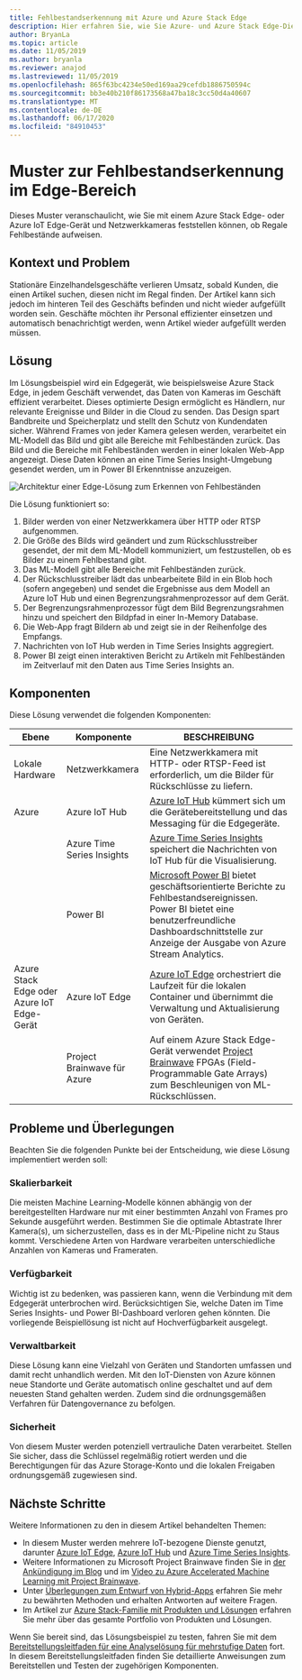 ```yaml
---
title: Fehlbestandserkennung mit Azure und Azure Stack Edge
description: Hier erfahren Sie, wie Sie Azure- und Azure Stack Edge-Dienste verwenden, um eine Fehlbestandserkennung zu implementieren.
author: BryanLa
ms.topic: article
ms.date: 11/05/2019
ms.author: bryanla
ms.reviewer: anajod
ms.lastreviewed: 11/05/2019
ms.openlocfilehash: 865f63bc4234e50ed169aa29cefdb1886750594c
ms.sourcegitcommit: bb3e40b210f86173568a47ba18c3cc50d4a40607
ms.translationtype: MT
ms.contentlocale: de-DE
ms.lasthandoff: 06/17/2020
ms.locfileid: "84910453"
---
```

# <a name="out-of-stock-detection-at-the-edge-pattern"></a>Muster zur Fehlbestandserkennung im Edge-Bereich

Dieses Muster veranschaulicht, wie Sie mit einem Azure Stack Edge- oder Azure IoT Edge-Gerät und Netzwerkkameras feststellen können, ob Regale Fehlbestände aufweisen.

## <a name="context-and-problem"></a>Kontext und Problem

Stationäre Einzelhandelsgeschäfte verlieren Umsatz, sobald Kunden, die einen Artikel suchen, diesen nicht im Regal finden. Der Artikel kann sich jedoch im hinteren Teil des Geschäfts befinden und nicht wieder aufgefüllt worden sein. Geschäfte möchten ihr Personal effizienter einsetzen und automatisch benachrichtigt werden, wenn Artikel wieder aufgefüllt werden müssen.

## <a name="solution"></a>Lösung

Im Lösungsbeispiel wird ein Edgegerät, wie beispielsweise Azure Stack Edge, in jedem Geschäft verwendet, das Daten von Kameras im Geschäft effizient verarbeitet. Dieses optimierte Design ermöglicht es Händlern, nur relevante Ereignisse und Bilder in die Cloud zu senden. Das Design spart Bandbreite und Speicherplatz und stellt den Schutz von Kundendaten sicher. Während Frames von jeder Kamera gelesen werden, verarbeitet ein ML-Modell das Bild und gibt alle Bereiche mit Fehlbeständen zurück. Das Bild und die Bereiche mit Fehlbeständen werden in einer lokalen Web-App angezeigt. Diese Daten können an eine Time Series Insight-Umgebung gesendet werden, um in Power BI Erkenntnisse anzuzeigen.

![Architektur einer Edge-Lösung zum Erkennen von Fehlbeständen](media/pattern-out-of-stock-at-edge/solution-architecture.png)

Die Lösung funktioniert so:

1. Bilder werden von einer Netzwerkkamera über HTTP oder RTSP aufgenommen.
2. Die Größe des Bilds wird geändert und zum Rückschlusstreiber gesendet, der mit dem ML-Modell kommuniziert, um festzustellen, ob es Bilder zu einem Fehlbestand gibt.
3. Das ML-Modell gibt alle Bereiche mit Fehlbeständen zurück.
4. Der Rückschlusstreiber lädt das unbearbeitete Bild in ein Blob hoch (sofern angegeben) und sendet die Ergebnisse aus dem Modell an Azure IoT Hub und einen Begrenzungsrahmenprozessor auf dem Gerät.
5. Der Begrenzungsrahmenprozessor fügt dem Bild Begrenzungsrahmen hinzu und speichert den Bildpfad in einer In-Memory Database.
6. Die Web-App fragt Bildern ab und zeigt sie in der Reihenfolge des Empfangs.
7. Nachrichten von IoT Hub werden in Time Series Insights aggregiert.
8. Power BI zeigt einen interaktiven Bericht zu Artikeln mit Fehlbeständen im Zeitverlauf mit den Daten aus Time Series Insights an.


## <a name="components"></a>Komponenten

Diese Lösung verwendet die folgenden Komponenten:

| Ebene | Komponente | BESCHREIBUNG |
|----------|-----------|-------------|
| Lokale Hardware | Netzwerkkamera | Eine Netzwerkkamera mit HTTP- oder RTSP-Feed ist erforderlich, um die Bilder für Rückschlüsse zu liefern. |
| Azure | Azure IoT Hub | [Azure IoT Hub](/azure/iot-hub/) kümmert sich um die Gerätebereitstellung und das Messaging für die Edgegeräte. |
|  | Azure Time Series Insights | [Azure Time Series Insights](/azure/time-series-insights/) speichert die Nachrichten von IoT Hub für die Visualisierung. |
|  | Power BI | [Microsoft Power BI](https://powerbi.microsoft.com/) bietet geschäftsorientierte Berichte zu Fehlbestandsereignissen. Power BI bietet eine benutzerfreundliche Dashboardschnittstelle zur Anzeige der Ausgabe von Azure Stream Analytics. |
| Azure Stack Edge oder<br>Azure IoT Edge-Gerät | Azure IoT Edge | [Azure IoT Edge](/azure/iot-edge/) orchestriert die Laufzeit für die lokalen Container und übernimmt die Verwaltung und Aktualisierung von Geräten.|
| | Project Brainwave für Azure | Auf einem Azure Stack Edge-Gerät verwendet [Project Brainwave](https://blogs.microsoft.com/ai/build-2018-project-brainwave/) FPGAs (Field-Programmable Gate Arrays) zum Beschleunigen von ML-Rückschlüssen.|

## <a name="issues-and-considerations"></a>Probleme und Überlegungen

Beachten Sie die folgenden Punkte bei der Entscheidung, wie diese Lösung implementiert werden soll:

### <a name="scalability"></a>Skalierbarkeit

Die meisten Machine Learning-Modelle können abhängig von der bereitgestellten Hardware nur mit einer bestimmten Anzahl von Frames pro Sekunde ausgeführt werden. Bestimmen Sie die optimale Abtastrate Ihrer Kamera(s), um sicherzustellen, dass es in der ML-Pipeline nicht zu Staus kommt. Verschiedene Arten von Hardware verarbeiten unterschiedliche Anzahlen von Kameras und Frameraten.

### <a name="availability"></a>Verfügbarkeit

Wichtig ist zu bedenken, was passieren kann, wenn die Verbindung mit dem Edgegerät unterbrochen wird. Berücksichtigen Sie, welche Daten im Time Series Insights- und Power BI-Dashboard verloren gehen könnten. Die vorliegende Beispiellösung ist nicht auf Hochverfügbarkeit ausgelegt.

### <a name="manageability"></a>Verwaltbarkeit

Diese Lösung kann eine Vielzahl von Geräten und Standorten umfassen und damit recht unhandlich werden. Mit den IoT-Diensten von Azure können neue Standorte und Geräte automatisch online geschaltet und auf dem neuesten Stand gehalten werden. Zudem sind die ordnungsgemäßen Verfahren für Datengovernance zu befolgen.

### <a name="security"></a>Sicherheit

Von diesem Muster werden potenziell vertrauliche Daten verarbeitet. Stellen Sie sicher, dass die Schlüssel regelmäßig rotiert werden und die Berechtigungen für das Azure Storage-Konto und die lokalen Freigaben ordnungsgemäß zugewiesen sind.

## <a name="next-steps"></a>Nächste Schritte

Weitere Informationen zu den in diesem Artikel behandelten Themen:
- In diesem Muster werden mehrere IoT-bezogene Dienste genutzt, darunter [Azure IoT Edge](/azure/iot-edge/), [Azure IoT Hub](/azure/iot-hub/) und [Azure Time Series Insights](/azure/time-series-insights/).
- Weitere Informationen zu Microsoft Project Brainwave finden Sie in [der Ankündigung im Blog](https://blogs.microsoft.com/ai/build-2018-project-brainwave/) und im [Video zu Azure Accelerated Machine Learning mit Project Brainwave](https://www.youtube.com/watch?v=DJfMobMjCX0).
- Unter [Überlegungen zum Entwurf von Hybrid-Apps](overview-app-design-considerations.md) erfahren Sie mehr zu bewährten Methoden und erhalten Antworten auf weitere Fragen.
- Im Artikel zur [Azure Stack-Familie mit Produkten und Lösungen](/azure-stack) erfahren Sie mehr über das gesamte Portfolio von Produkten und Lösungen.

Wenn Sie bereit sind, das Lösungsbeispiel zu testen, fahren Sie mit dem [Bereitstellungsleitfaden für eine Analyselösung für mehrstufige Daten](https://aka.ms/edgeinferencingdeploy) fort. In diesem Bereitstellungsleitfaden finden Sie detaillierte Anweisungen zum Bereitstellen und Testen der zugehörigen Komponenten.
